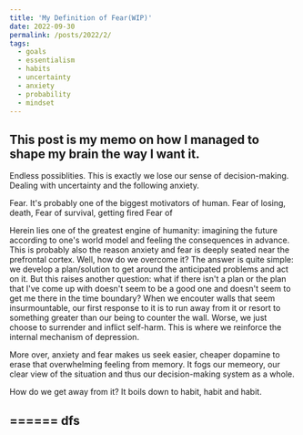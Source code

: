 ```yaml
---
title: 'My Definition of Fear(WIP)'
date: 2022-09-30
permalink: /posts/2022/2/
tags:
  - goals
  - essentialism
  - habits
  - uncertainty
  - anxiety
  - probability
  - mindset
---
```

## This post is my memo on how I managed to shape my brain the way I want it.

Endless possiblities. This is exactly we lose our sense of decision-making.
Dealing with uncertainty and the following anxiety.

Fear. It's probably one of the biggest motivators of human.
Fear of losing, death, 
Fear of survival, getting fired
Fear of 

Herein lies one of the greatest engine of humanity: imagining the future according to one's world model and feeling the consequences in advance. 
This is probably also the reason anxiety and fear is deeply seated near the prefrontal cortex.
Well, how do we overcome it? 
The answer is quite simple: we develop a plan/solution to get around the anticipated problems and act on it.
But this raises another question: what if there isn't a plan or the plan that I've come up with doesn't seem to be a good one and doesn't seem to get me there in the time boundary?
When we encouter walls that seem insurmountable, our first response to it is to run away from it or resort to something greater than our being to counter the wall.
Worse, we just choose to surrender and inflict self-harm.
This is where we reinforce the internal mechanism of depression.

More over, anxiety and fear makes us seek easier, cheaper dopamine to erase that overwhelming feeling from memory. It fogs our memeory, our clear view of the situation and thus our decision-making system as a whole.


How do we get away from it?
It boils down to habit, habit and habit.

======
dfs
----

